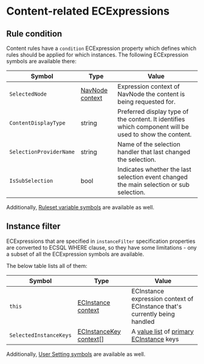 # Content-related ECExpressions

## Rule condition

Content rules have a `condition` ECExpression property which defines which rules should
be applied for which instances. The following ECExpression symbols are available there:

| Symbol                  | Type                                                    | Value                                                                                                  |
| ----------------------- | ------------------------------------------------------- | ------------------------------------------------------------------------------------------------------ |
| `SelectedNode`          | [NavNode context](../Advanced/ECExpressions.md#navnode) | Expression context of NavNode the content is being requested for.                                      |
| `ContentDisplayType`    | string                                                  | Preferred display type of the content. It identifies which component will be used to show the content. |
| `SelectionProviderName` | string                                                  | Name of the selection handler that last changed the selection.                                         |
| `IsSubSelection`        | bool                                                    | Indicates whether the last selection event changed the main selection or sub selection.                |

Additionally, [Ruleset variable symbols](../Advanced/ECExpressions.md#ruleset-variables-user-settings)
are available as well.

## Instance filter

ECExpressions that are specified in `instanceFilter` specification properties are
converted to ECSQL WHERE clause, so they have some limitations - ony a subset of
all the ECExpression symbols are available.

The below table lists all of them:

| Symbol                 | Type                                                                   | Value                                                                                                                |
| ---------------------- | ---------------------------------------------------------------------- | -------------------------------------------------------------------------------------------------------------------- |
| `this`                 | [ECInstance context](../Advanced/ECExpressions.md#ecinstance)          | ECInstance expression context of ECInstance that's currently being handled                                           |
| `SelectedInstanceKeys` | [ECInstanceKey context](../Advanced/ECExpressions.md#ecinstance-key)[] | A [value list](../Advanced/ECExpressions.md#symbols) of [primary ECInstance](./Terminology.md#primary-instance) keys |

Additionally, [User Setting symbols](../Advanced/ECExpressions.md#symbols-in-global-context) are
available as well.
